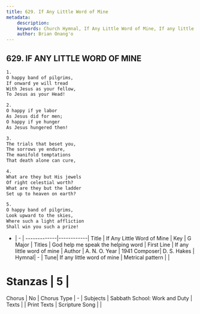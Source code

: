 ```yaml
---
title: 629. If Any Little Word of Mine
metadata:
    description: 
    keywords: Church Hymnal, If Any Little Word of Mine, If any little word of mine  , God help me speak the helping word
    author: Brian Onang'o
---
```



## 629. IF ANY LITTLE WORD OF MINE

```txt
1.
O happy band of pilgrims,
If onward ye will tread
With Jesus as your fellow,
To Jesus as your Head!

2.
O happy if ye labor
As Jesus did for men;
O happy if ye hunger
As Jesus hungered then!

3.
The trials that beset you,
The sorrows ye endure,
The manifold temptations
That death alone can cure,

4.
What are they but His jewels
Of right celestial worth?
What are they but the ladder
Set up to heaven on earth?

5.
O happy band of pilgrims,
Look upward to the skies,
Where such a light affliction
Shall win you such a prize!
```

- |   -  |
-------------|------------|
Title | If Any Little Word of Mine |
Key | G Major |
Titles | God help me speak the helping word |
First Line | If any little word of mine   |
Author | A. N. O.
Year | 1941
Composer| D. S. Hakes |
Hymnal|  - |
Tune| If any little word of mine |
Metrical pattern | |
# Stanzas | 5 |
Chorus | No |
Chorus Type | - |
Subjects | Sabbath School: Work and Duty |
Texts |  |
Print Texts | 
Scripture Song |  |
  
